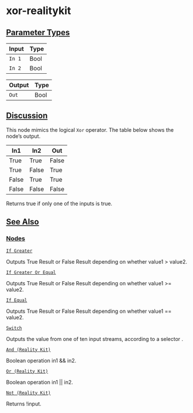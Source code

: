 # xor-realitykit


[Parameter Types](/documentation/shadergraph/logic/xor-(realitykit)#Parameter-Types)
------------------------------------------------------------------------------------

| Input | Type |
| --- | --- |
| `In 1` | Bool |
| `In 2` | Bool |

| Output | Type |
| --- | --- |
| `Out` | Bool |

[Discussion](/documentation/shadergraph/logic/xor-(realitykit)#Discussion)
--------------------------------------------------------------------------

 This node mimics the logical
 `Xor` 
 operator. The table below shows the node’s output.
 

| In1 | In2 | Out |
| --- | --- | --- |
| True | True | False |
| True | False | True |
| False | True | True |
| False | False | False |

 Returns true if only one of the inputs is true.

[See Also](/documentation/shadergraph/logic/xor-(realitykit)#see-also)
----------------------------------------------------------------------

### [Nodes](/documentation/shadergraph/logic/xor-(realitykit)#nodes)

[`If Greater`](/documentation/shadergraph/logic/if-greater)

 Outputs True Result or False Result depending on whether value1 > value2.
 

[`If Greater Or Equal`](/documentation/shadergraph/logic/if-greater-or-equal)

 Outputs True Result or False Result depending on whether value1 >= value2.
 

[`If Equal`](/documentation/shadergraph/logic/if-equal)

 Outputs True Result or False Result depending on whether value1 == value2.
 

[`Switch`](/documentation/shadergraph/logic/switch)

 Outputs the value from one of ten input streams, according to a selector .
 

[`And (Reality
  Kit)`](/documentation/shadergraph/logic/and-(realitykit))

 Boolean operation in1 && in2.
 

[`Or (Reality
  Kit)`](/documentation/shadergraph/logic/or-(realitykit))

 Boolean operation in1 || in2.
 

[`Not (Reality
  Kit)`](/documentation/shadergraph/logic/not-(realitykit))

 Returns !input.
 

